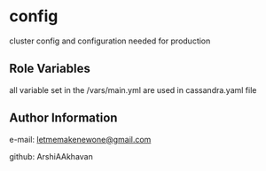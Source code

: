 config
=========

cluster config and configuration needed for production

Role Variables
--------------

all variable set in the /vars/main.yml are used in cassandra.yaml file

Author Information
------------------

e-mail: letmemakenewone@gmail.com

github: ArshiAAkhavan
